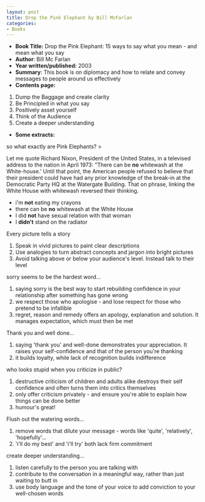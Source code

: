```yaml
---
layout: post
title: Drop the Pink Elephant by Bill McFarlan
categories:
- Books
---
```


- **Book Title:** Drop the Pink Elephant: 15 ways to say what you mean - and mean what you say
- **Author**: Bill Mc Farlan
- **Year written/published:** 2003
- **Summary**: This book is on diplomacy and how to relate and convey messages to people around us effectively
- **Contents page:**

1. Dump the Baggage and create clarity
2. Be Principled in what you say
3. Positively asset yourself
4. Think of the Audience
5. Create a deeper understanding

- **Some extracts:**

so what exactly are Pink Elephants? >

Let me quote Richard Nixon, President of the United States, in a televised address to the nation in April 1973: "There can be **no** whitewash at the White-house.' Until that point, the American people refused to believe that their president could have had any prior knowledge of the break-in at the Democratic Party HQ at the Watergate Building. That on phrase, linking the White House with whitewash reversed their thinking.

- i'm **not** eating my crayons
- there can be **no** whitewash at the White House
- I did **not** have sexual relation with that woman
- I **didn't** stand on the radiator

Every picture tells a story

1. Speak in vivid pictures to paint clear descriptions
2. Use analogies to turn abstract concepts and jargon into bright pictures
3. Avoid talking above or below your audience's level. Instead talk to their level

sorry seems to be the hardest word...

1. saying sorry is the best way to start rebuilding confidence in your relationship after something has gone wrong
2. we respect those who apologise - and lose respect for those who pretend to be infallible
3. regret, reason and remedy offers an apology, explanation and solution. It manages expectation, which must then be met

Thank you and well done...

1. saying 'thank you' and well-done demonstrates your appreciation. It raises your self-confidence and that of the person you're thanking
2. it builds loyalty, while lack of recognition builds indifference

who looks stupid when you criticize in public?

1. destructive criticism of children and adults alike destroys their self confidence and often turns them into critics themselves
2. only offer criticism privately - and ensure you're able to explain how things can be done better
3. humour's great!

Flush out the watering words...

1. remove words that dilute your message - words like 'quite', 'relatively', 'hopefully'...
2. 'i'll do my best' and 'i'll try' both lack firm commitment

create deeper understanding...

1. listen carefully to the person you are talking with
2. contribute to the conversation in a meaningful way, rather than just waiting to butt in
3. use body language and the tone of your voice to add conviction to your well-chosen words

